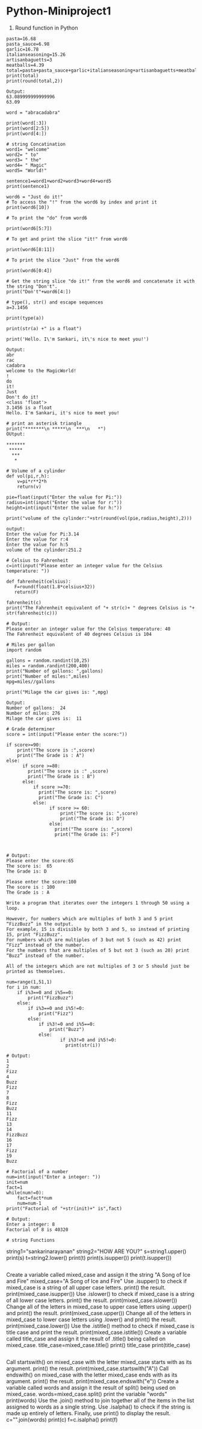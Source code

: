 # Python-Miniproject1
1. Round function in Python
```
pasta=16.68
pasta_sauce=6.98
garlic=16.78
italianseasoning=15.26
artisanbaguetts=3
meatballs=4.39
total=pasta+pasta_sauce+garlic+italianseasoning+artisanbaguetts+meatballs
print(total)
print(round(total,2))
```
```
Output:
63.089999999999996
63.09
```
```
word = "abracadabra"

print(word[:3])
print(word[2:5])
print(word[4:])

# string Concatination
word1= "welcome"
word2= " to"
word3= " the"
word4= " Magic"
word5= "World!"

sentence1=word1+word2+word3+word4+word5
print(sentence1)

word6 = "Just do it!"
# To access the "!" from the word6 by index and print it
print(word6[10])

# To print the "do" from word6

print(word6[5:7])

# To get and print the slice "it!" from word6

print(word6[8:11])

# To print the slice "Just" from the word6

print(word6[0:4])

# Get the string slice "do it!" from the word6 and concatenate it with the string "Don't".
print("Don't"+word6[4:])

# type(), str() and escape sequences
a=3.1456

print(type(a))

print(str(a) +" is a float")

print('Hello. I\'m Sankari, it\'s nice to meet you!')
```
```
Output:
abr
rac
cadabra
welcome to the MagicWorld!
!
do
it!
Just
Don't do it!
<class 'float'>
3.1456 is a float
Hello. I'm Sankari, it's nice to meet you!
```

```
# print an asterisk triangle
print("*******\n *****\n  ***\n   *")
OUtput:

*******
 *****
  ***
   *

```
```
# Volume of a cylinder
def vol(pi,r,h):
    v=pi*r**2*h
    return(v)

pie=float(input("Enter the value for Pi:"))
radius=int(input("Enter the value for r:"))
height=int(input("Enter the value for h:"))

print("volume of the cylinder:"+str(round(vol(pie,radius,height),2)))
```
```
output:
Enter the value for Pi:3.14
Enter the value for r:4
Enter the value for h:5
volume of the cylinder:251.2
```
```
# Celsius to Fahrenheit
c=int(input("Please enter an integer value for the Celsius temperature: "))

def fahrenheit(celsius):
   F=round(float(1.8*celsius+32))
   return(F)

fahrenheit(c)
print("The Fahrenheit equivalent of "+ str(c)+ " degrees Celsius is "+ str(fahrenheit(c)))
```
```
# Output:
Please enter an integer value for the Celsius temperature: 40
The Fahrenheit equivalent of 40 degrees Celsius is 104
```
```
# Miles per gallon
import random

gallons = random.randint(10,25)
miles = random.randint(200,400)
print("Number of gallons: ",gallons)
print("Number of miles:",miles)
mpg=miles//gallons

print("Milage the car gives is: ",mpg)
```
```
Output:
Number of gallons:  24
Number of miles: 276
Milage the car gives is:  11
```
```
# Grade determiner
score = int(input("Please enter the score:"))

if score>=90:
    print("The score is :",score)
    print("The Grade is : A")
else:
      if score >=80:
        print("The score is :" ,score)
        print("The Grade is : B")
      else:
          if score >=70:
            print("The score is: ",score)
            print("The Grade is: C")
          else:
                if score >= 60:
                    print("The score is: ",score)
                    print("The Grade is: D")
                else:
                  print("The score is: ",score)
                  print("The Grade is: F")



```
```
# Output:
Please enter the score:65
The score is:  65
The Grade is: D

Please enter the score:100
The score is : 100
The Grade is : A

```
```
Write a program that iterates over the integers 1 through 50 using a loop.

However, for numbers which are multiples of both 3 and 5 print “FizzBuzz” in the output.
For example, 15 is divisible by both 3 and 5, so instead of printing 15, print "FizzBuzz".
For numbers which are multiples of 3 but not 5 (such as 42) print “Fizz” instead of the number.
For the numbers that are multiples of 5 but not 3 (such as 20) print “Buzz” instead of the number.

All of the integers which are not multiples of 3 or 5 should just be printed as themselves.

num=range(1,51,1)
for i in num:
    if i%3==0 and i%5==0:
        print("FizzBuzz")
    else:
        if i%3==0 and i%5!=0:
            print("Fizz")
        else:
            if i%3!=0 and i%5==0:
                print("Buzz")
            else:
                    if i%3!=0 and i%5!=0:
                      print(str(i))

```
```
# Output:
1
2
Fizz
4
Buzz
Fizz
7
8
Fizz
Buzz
11
Fizz
13
14
FizzBuzz
16
17
Fizz
19
Buzz
```
```
# Factorial of a number
num=int(input("Enter a integer: "))
init=num
fact=1
while(num!=0):
    fact=fact*num
    num=num-1
print("Factorial of "+str(init)+" is",fact)

```
```
# Output:
Enter a integer: 8
Factorial of 8 is 40320
```

```
# string Functions
```
string1="sankarinarayanan"
string2="HOW ARE YOU?"
s=string1.upper()
print(s)
t=string2.lower()
print(t)
print(s.isupper())
print(t.isupper())
```

```
Create a variable called mixed_case and assign it the string "A Song of Ice and Fire"
mixed_case="A Song of Ice and Fire"
Use .isupper() to check if mixed_case is a string of all upper case letters.  print() the result.
print(mixed_case.isupper())
Use .islower() to check if mixed_case is a string of all lower case letters.  print() the result.
print(mixed_case.islower())
Change all of the letters in mixed_case to upper case letters using .upper() and print() the result.
print(mixed_case.upper())
Change all of the letters in mixed_case to lower case letters using .lower() and print() the result.
print(mixed_case.lower())
Use the .istitle() method to check if mixed_case is title case and print the result.
print(mixed_case.istitle())
Create a variable called title_case and assign it the result of .title() being called on mixed_case.
title_case=mixed_case.title()
print() title_case
print(title_case)
```
```
Call startswith() on mixed_case with the letter mixed_case starts with as its argument.  print() the result.
print(mixed_case.startswith("A"))
Call endswith() on mixed_case with the letter mixed_case ends with as its argument.  print() the result.
print(mixed_case.endswith("e"))
Create a variable called words and assign it the result of split() being used on mixed_case.
words=mixed_case.split()
print the variable "words"
print(words)
Use the .join() method to join together all of the items in the list assigned to words as a single string.  Use .isalpha() to check if the string is made up entirely of letters.  Finally, use print() to display the result.
c="".join(words)
print(c)
f=c.isalpha()
print(f)
```

